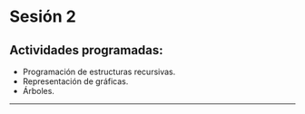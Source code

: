 # Sesión 2

## Actividades programadas:

* Programación de estructuras recursivas.
* Representación de gráficas.
* Árboles.

---

